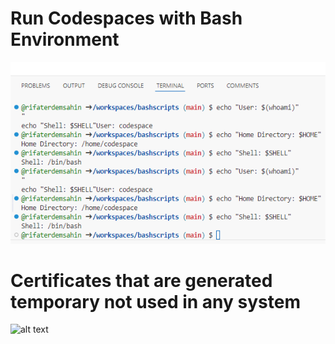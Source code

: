 # Run Codespaces with Bash Environment
![alt text](image.png)

# Certificates that are generated temporary not used in any system
![alt text](image-1.png)